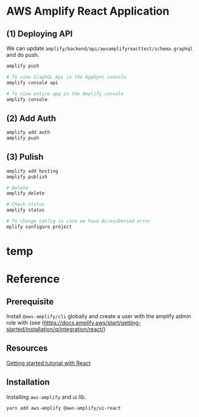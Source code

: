 # AWS Amplify React Application

## (1) Deploying API

We can update `amplify/backend/api/awsamplifyreacttest/schema.graphql` and do push.

```bash
amplify push

# To view GraphQL Api in the AppSync console
amplify console api

# To view entire app in the Amplify console
amplify console
```

## (2) Add Auth

```bash
amplify add auth
amplify push
```

## (3) Pulish

```bash
amplify add hosting
amplify publish

# Delete
amplify delete

# Check status
amplify status

# To change config in case we have AccessDenied error
mplify configure project
```

# temp


# Reference

## Prerequisite

Install `@aws-amplify/cli` globally and create a user with the amplify admin role with (see (https://docs.amplify.aws/start/getting-started/installation/q/integration/react/)

## Resources

[Getting started tutorial with React](https://docs.amplify.aws/start/getting-started/installation/q/integration/react/)

## Installation

Installing `aws-amplify` and ui lib.

```bash
yarn add aws-amplify @aws-amplify/ui-react
```
